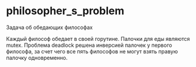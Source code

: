 # philosopher_s_problem

Задача об обедающих философах

Каждый философ обедает в своей горутине. Палочки для еды являются mutex. Проблема deadlock решена инверсией палочек у первого философа, за счет чего все пять философов не могут взять правую палочку одновременно.
